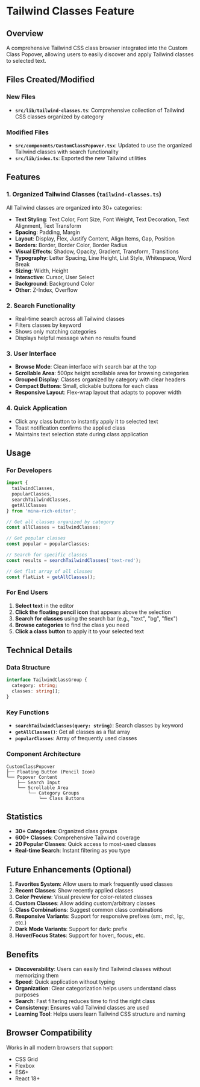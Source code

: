 # Tailwind Classes Feature

## Overview
A comprehensive Tailwind CSS class browser integrated into the Custom Class Popover, allowing users to easily discover and apply Tailwind classes to selected text.

## Files Created/Modified

### New Files
- **`src/lib/tailwind-classes.ts`**: Comprehensive collection of Tailwind CSS classes organized by category

### Modified Files
- **`src/components/CustomClassPopover.tsx`**: Updated to use the organized Tailwind classes with search functionality
- **`src/lib/index.ts`**: Exported the new Tailwind utilities

## Features

### 1. Organized Tailwind Classes (`tailwind-classes.ts`)
All Tailwind classes are organized into 30+ categories:

- **Text Styling**: Text Color, Font Size, Font Weight, Text Decoration, Text Alignment, Text Transform
- **Spacing**: Padding, Margin
- **Layout**: Display, Flex, Justify Content, Align Items, Gap, Position
- **Borders**: Border, Border Color, Border Radius
- **Visual Effects**: Shadow, Opacity, Gradient, Transform, Transitions
- **Typography**: Letter Spacing, Line Height, List Style, Whitespace, Word Break
- **Sizing**: Width, Height
- **Interactive**: Cursor, User Select
- **Background**: Background Color
- **Other**: Z-Index, Overflow

### 2. Search Functionality
- Real-time search across all Tailwind classes
- Filters classes by keyword
- Shows only matching categories
- Displays helpful message when no results found

### 3. User Interface
- **Browse Mode**: Clean interface with search bar at the top
- **Scrollable Area**: 500px height scrollable area for browsing categories
- **Grouped Display**: Classes organized by category with clear headers
- **Compact Buttons**: Small, clickable buttons for each class
- **Responsive Layout**: Flex-wrap layout that adapts to popover width

### 4. Quick Application
- Click any class button to instantly apply it to selected text
- Toast notification confirms the applied class
- Maintains text selection state during class application

## Usage

### For Developers

```typescript
import { 
  tailwindClasses, 
  popularClasses, 
  searchTailwindClasses,
  getAllClasses 
} from 'mina-rich-editor';

// Get all classes organized by category
const allClasses = tailwindClasses;

// Get popular classes
const popular = popularClasses;

// Search for specific classes
const results = searchTailwindClasses('text-red');

// Get flat array of all classes
const flatList = getAllClasses();
```

### For End Users

1. **Select text** in the editor
2. **Click the floating pencil icon** that appears above the selection
3. **Search for classes** using the search bar (e.g., "text", "bg", "flex")
4. **Browse categories** to find the class you need
5. **Click a class button** to apply it to your selected text

## Technical Details

### Data Structure

```typescript
interface TailwindClassGroup {
  category: string;
  classes: string[];
}
```

### Key Functions

- **`searchTailwindClasses(query: string)`**: Search classes by keyword
- **`getAllClasses()`**: Get all classes as a flat array
- **`popularClasses`**: Array of frequently used classes

### Component Architecture

```
CustomClassPopover
├── Floating Button (Pencil Icon)
└── Popover Content
    ├── Search Input
    └── Scrollable Area
        └── Category Groups
            └── Class Buttons
```

## Statistics

- **30+ Categories**: Organized class groups
- **600+ Classes**: Comprehensive Tailwind coverage
- **20 Popular Classes**: Quick access to most-used classes
- **Real-time Search**: Instant filtering as you type

## Future Enhancements (Optional)

1. **Favorites System**: Allow users to mark frequently used classes
2. **Recent Classes**: Show recently applied classes
3. **Color Preview**: Visual preview for color-related classes
4. **Custom Classes**: Allow adding custom/arbitrary classes
5. **Class Combinations**: Suggest common class combinations
6. **Responsive Variants**: Support for responsive prefixes (sm:, md:, lg:, etc.)
7. **Dark Mode Variants**: Support for dark: prefix
8. **Hover/Focus States**: Support for hover:, focus:, etc.

## Benefits

- **Discoverability**: Users can easily find Tailwind classes without memorizing them
- **Speed**: Quick application without typing
- **Organization**: Clear categorization helps users understand class purposes
- **Search**: Fast filtering reduces time to find the right class
- **Consistency**: Ensures valid Tailwind classes are used
- **Learning Tool**: Helps users learn Tailwind CSS structure and naming

## Browser Compatibility

Works in all modern browsers that support:
- CSS Grid
- Flexbox
- ES6+
- React 18+

